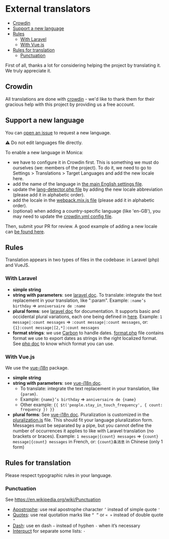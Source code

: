 # External translators  <!-- omit in toc -->

- [Crowdin](#crowdin)
- [Support a new language](#support-a-new-language)
- [Rules](#rules)
  - [With Laravel](#with-laravel)
  - [With Vue.js](#with-vuejs)
- [Rules for translation](#rules-for-translation)
  - [Punctuation](#punctuation)

First of all, thanks a lot for considering helping the project by translating it. We truly appreciate it.

## Crowdin

All translations are done with [crowdin](https://crowdin.com/project/monicahq) - we'd like to thank them for their gracious help with this project by providing us a free account.

## Support a new language

You can [open an issue](https://github.com/monicahq/monica/issues/new) to request a new language.

⚠️ Do not edit languages file directly.

To enable a new language in Monica:
* we have to configure it in Crowdin first. This is something we must do ourselves (we: members of the project). To do it, we need to go to Settings > Translations > Target Languages and add the new locale here.
* add the name of the language in [the main English settings file](https://github.com/monicahq/monica/blob/main/resources/lang/en/settings.php).
* update the [lang-detector.php file](https://github.com/monicahq/monica/blob/main/config/lang-detector.php) by adding the new locale abbreviation (please add it in alphabetic order).
* add the locale in the [webpack.mix.js file](https://github.com/monicahq/monica/blob/main/webpack.mix.js) (please add it in alphabetic order).
* (optional) when adding a country-specific language (like 'en-GB'), you may need to update the [crowdin.yml config file](https://github.com/monicahq/monica/blob/main/crowdin.yml).

Then, submit your PR for review. A good example of adding a new locale can [be found here](https://github.com/monicahq/monica/pull/3356).

## Rules

Translation appears in two types of files in the codebase: in Laravel (php) and VueJS.

### With Laravel

- **simple string**
- **string with parameters**: see [laravel doc](https://laravel.com/docs/5.6/localization#replacing-parameters-in-translation-strings).
  To translate: integrate the text replacement in your translation, like ":param".
  Example: `:name’s birthday` => `anniversaire de :name`
- **plural forms**: see [laravel doc](https://laravel.com/docs/5.6/localization#pluralization) for documentation. It supports basic and occidental plural variations, each one being defined in [here](https://github.com/laravel/framework/blob/5.6/src/Illuminate/Translation/MessageSelector.php#L110).
  Example: `1 message|:count messages` => `:count message|:count messages`, or: `{1}:count message|[2,*]:count messages`
- **format strings**: we use [Carbon](http://carbon.nesbot.com/docs/#api-commonformats) to handle dates. [format.php](https://github.com/monicahq/monica/blob/main/resources/lang/en/format.php) file contains format we use to export dates as strings in the right localized format. See [php doc](http://www.php.net/manual/en/function.date.php) to know which format you can use.

### With Vue.js

We use the [vue-i18n](https://www.npmjs.com/package/vue-i18n) package.

- **simple string**
- **string with parameters**: see [vue-i18n doc](http://kazupon.github.io/vue-i18n/en/formatting.html#html-formatting).
  - To translate: integrate the text replacement in your translation, like `{param}`.
  - Example: `{name}’s birthday` => `anniversaire de {name}`
  - Other example: `{{ $t('people.stay_in_touch_frequency', { count: frequency }) }}`
- **plural forms**: See [vue-i18n doc](http://kazupon.github.io/vue-i18n/en/pluralization.html).
  Pluralization is customized in the [pluralization.js](https://github.com/monicahq/monica/blob/main/resources/js/pluralization.js) file. This should fit your language pluralization form. Messages must be separated by a pipe, but you cannot define the number of occurrences it applies to like with Laravel translation (no brackets or braces).
    Example: `1 message|{count} messages` => `{count} message|{count} messages` in French, or: `{count}条消息` in Chinese (only 1 form)

## Rules for translation

Please respect typographic rules in your language.

### Punctuation

See https://en.wikipedia.org/wiki/Punctuation

- [Apostrophe](https://en.wikipedia.org/wiki/Apostrophe): use real apostrophe character `’` instead of simple quote `'`
- [Quotes](https://en.wikipedia.org/wiki/Quotation_mark): use real quotation marks like `“ ”` or `« »` instead of double quote `"`
- [Dash](https://en.wikipedia.org/wiki/Dash): use en dash `—` instead of hyphen `-` when it’s necessary
- [Interpuct](https://en.wikipedia.org/wiki/Interpunct) for separate some lists: `·`
